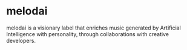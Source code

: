 # melodai
melodai is a visionary label that enriches music generated by Artificial Intelligence with personality, through collaborations with creative developers.
